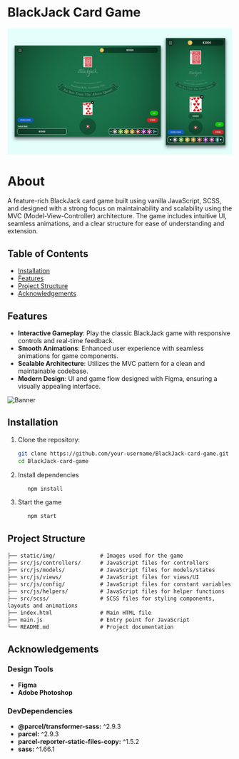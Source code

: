 # BlackJack Card Game

![Banner](./img/banner.jpg)

# About

A feature-rich BlackJack card game built using vanilla JavaScript, SCSS, and designed with a strong focus on maintainability and scalability using the MVC (Model-View-Controller) architecture. The game includes intuitive UI, seamless animations, and a clear structure for ease of understanding and extension.

## Table of Contents

-  [Installation](#installation)
-  [Features](#features)
-  [Project Structure](#project-structure)
-  [Acknowledgements](#contributing)

## Features

-  **Interactive Gameplay**: Play the classic BlackJack game with responsive controls and real-time feedback.
-  **Smooth Animations**: Enhanced user experience with seamless animations for game components.
-  **Scalable Architecture**: Utilizes the MVC pattern for a clean and maintainable codebase.
-  **Modern Design**: UI and game flow designed with Figma, ensuring a visually appealing interface.

![Banner](./img/demo.gif)

## Installation

1. Clone the repository:

   ```bash
   git clone https://github.com/your-username/BlackJack-card-game.git
   cd BlackJack-card-game
   ```

2. Install dependencies

   ```bash
      npm install
   ```

3. Start the game
   ```bash
      npm start
   ```

## Project Structure

```plaintext
├── static/img/              # Images used for the game
├── src/js/controllers/      # JavaScript files for controllers
├── src/js/models/           # JavaScript files for models/states
├── src/js/views/            # JavaScript files for views/UI
├── src/js/config/           # JavaScript files for constant variables
├── src/js/helpers/          # JavaScript files for helper functions
├── src/scss/                # SCSS files for styling components, layouts and animations
├── index.html               # Main HTML file
├── main.js                  # Entry point for JavaScript
└── README.md                # Project documentation
```

## Acknowledgements

### Design Tools

-  **Figma**
-  **Adobe Photoshop**

### DevDependencies

-  **@parcel/transformer-sass:** ^2.9.3
-  **parcel:** ^2.9.3
-  **parcel-reporter-static-files-copy:** ^1.5.2
-  **sass:** ^1.66.1
